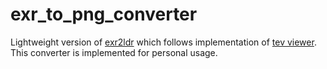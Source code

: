 # exr_to_png_converter

Lightweight version of [exr2ldr](https://github.com/syoyo/tinyexr/blob/master/examples/exr2ldr/exr2ldr.cc) which follows implementation of [tev viewer](https://github.com/Tom94/tev). This converter is implemented for personal usage.


